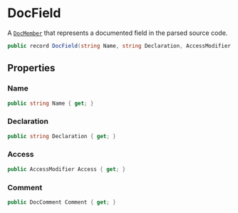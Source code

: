 # DocField
A [`DocMember`](./DocMember.md) that represents a documented field in the parsed source code.

```cs
public record DocField(string Name, string Declaration, AccessModifier Access, DocComment Comment) : DocMember(Name, Declaration, Access, Comment)
```

## Properties
### Name
```cs
public string Name { get; }
```

### Declaration
```cs
public string Declaration { get; }
```

### Access
```cs
public AccessModifier Access { get; }
```

### Comment
```cs
public DocComment Comment { get; }
```

